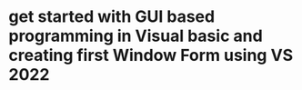 # get started with GUI based programming in Visual basic and creating first Window Form using VS 2022
